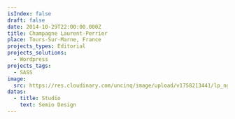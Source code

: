 ```yaml
---
isIndex: false
draft: false
date: 2014-10-29T22:00:00.000Z
title: Champagne Laurent-Perrier
place: Tours-Sur-Marne, France
projects_types: Editorial
projects_solutions:
  - Wordpress
projects_tags:
  - SASS
image:
  src: https://res.cloudinary.com/uncinq/image/upload/v1758213441/lp_ngcuys.jpg
datas:
  - title: Studio
    text: Semio Design
---
```

